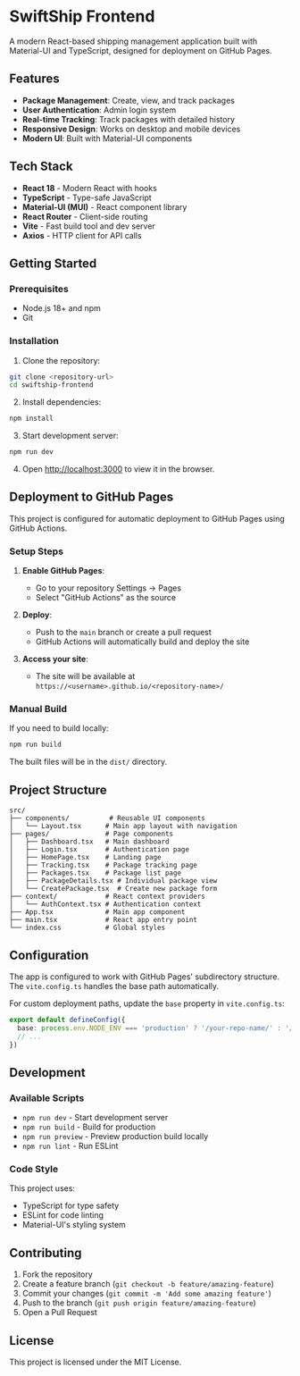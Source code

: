 # SwiftShip Frontend

A modern React-based shipping management application built with Material-UI and TypeScript, designed for deployment on GitHub Pages.

## Features

- **Package Management**: Create, view, and track packages
- **User Authentication**: Admin login system
- **Real-time Tracking**: Track packages with detailed history
- **Responsive Design**: Works on desktop and mobile devices
- **Modern UI**: Built with Material-UI components

## Tech Stack

- **React 18** - Modern React with hooks
- **TypeScript** - Type-safe JavaScript
- **Material-UI (MUI)** - React component library
- **React Router** - Client-side routing
- **Vite** - Fast build tool and dev server
- **Axios** - HTTP client for API calls

## Getting Started

### Prerequisites

- Node.js 18+ and npm
- Git

### Installation

1. Clone the repository:
```bash
git clone <repository-url>
cd swiftship-frontend
```

2. Install dependencies:
```bash
npm install
```

3. Start development server:
```bash
npm run dev
```

4. Open [http://localhost:3000](http://localhost:3000) to view it in the browser.

## Deployment to GitHub Pages

This project is configured for automatic deployment to GitHub Pages using GitHub Actions.

### Setup Steps

1. **Enable GitHub Pages**:
   - Go to your repository Settings → Pages
   - Select "GitHub Actions" as the source

2. **Deploy**:
   - Push to the `main` branch or create a pull request
   - GitHub Actions will automatically build and deploy the site

3. **Access your site**:
   - The site will be available at `https://<username>.github.io/<repository-name>/`

### Manual Build

If you need to build locally:

```bash
npm run build
```

The built files will be in the `dist/` directory.

## Project Structure

```
src/
├── components/          # Reusable UI components
│   └── Layout.tsx      # Main app layout with navigation
├── pages/              # Page components
│   ├── Dashboard.tsx   # Main dashboard
│   ├── Login.tsx       # Authentication page
│   ├── HomePage.tsx    # Landing page
│   ├── Tracking.tsx    # Package tracking page
│   ├── Packages.tsx    # Package list page
│   ├── PackageDetails.tsx # Individual package view
│   └── CreatePackage.tsx  # Create new package form
├── context/            # React context providers
│   └── AuthContext.tsx # Authentication context
├── App.tsx             # Main app component
├── main.tsx            # React app entry point
└── index.css           # Global styles
```

## Configuration

The app is configured to work with GitHub Pages' subdirectory structure. The `vite.config.ts` handles the base path automatically.

For custom deployment paths, update the `base` property in `vite.config.ts`:

```typescript
export default defineConfig({
  base: process.env.NODE_ENV === 'production' ? '/your-repo-name/' : '/',
  // ...
})
```

## Development

### Available Scripts

- `npm run dev` - Start development server
- `npm run build` - Build for production
- `npm run preview` - Preview production build locally
- `npm run lint` - Run ESLint

### Code Style

This project uses:
- TypeScript for type safety
- ESLint for code linting
- Material-UI's styling system

## Contributing

1. Fork the repository
2. Create a feature branch (`git checkout -b feature/amazing-feature`)
3. Commit your changes (`git commit -m 'Add some amazing feature'`)
4. Push to the branch (`git push origin feature/amazing-feature`)
5. Open a Pull Request

## License

This project is licensed under the MIT License.
